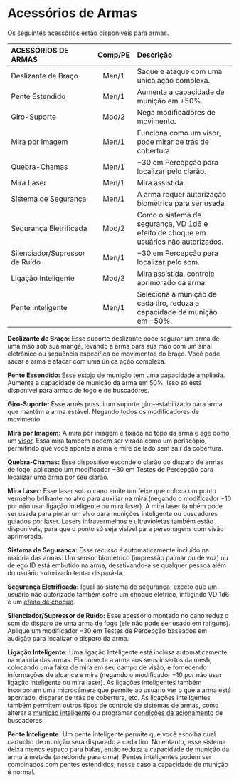 # Acessórios de Armas

Os seguintes acessórios estão disponíveis para armas.

| ACESSÓRIOS DE ARMAS                                          | Comp/<!-- CLEANED wbr -->PE | Descrição                                                                           |
|:------------------------------------------------------------ |:-------------------------------------:|:----------------------------------------------------------------------------------- |
| Deslizante de Braço                                          |                 Men/1                 | Saque e ataque com uma única ação complexa.                                         |
| Pente Estendido                                              |                 Men/1                 | Aumenta a capacidade de munição em +50%.                                            |
| Giro-Suporte                                                 |                 Mod/2                 | Nega modificadores de movimento.                                                    |
| Mira por Imagem                                              |                 Men/1                 | Funciona como um visor, pode mirar de trás de cobertura.                            |
| Quebra-Chamas                                                |                 Men/1                 | −30 em Percepção para localizar pelo clarão.                                        |
| Mira Laser                                                   |                 Men/1                 | Mira assistida.                                                                     |
| Sistema de Segurança                                         |                 Men/1                 | A arma requer autorização biométrica para ser usada.                                |
| Segurança Eletrificada                                       |                 Mod/2                 | Como o sistema de segurança, VD 1d6 e efeito de choque em usuários não autorizados. |
| Silenciador/<!-- CLEANED wbr -->Supressor de Ruído |                 Men/1                 | −30 em Percepção para localizar pelo som.                                           |
| Ligação Inteligente                                          |                 Mod/2                 | Mira assistida, controle aprimorado da arma.                                        |
| Pente Inteligente                                            |                 Men/1                 | Seleciona a munição de cada tiro, reduza a capacidade de munição em −50%.           |

**Deslizante de Braço:** Esse suporte deslizante pode segurar um arma de uma mão sob sua manga, levando a arma para sua mão com um sinal eletrônico ou sequência específica de movimentos do braço. Você pode sacar a arma e atacar com uma única ação complexa.

**Pente Essendido:** Esse estojo de munição tem uma capacidade ampliada. Aumente a capacidade de munição da arma em 50%. Isso só está disponível para armas de fogo e de buscadores.

**Giro-Suporte:** Esse arnês possui um suporte giro-estabilizado para arma que mantém a arma estável. Negando todos os modificadores de movimento.

**Mira por Imagem:** A mira por imagem é fixada no topo da arma e age como um [visor](../16/05-common-tech-and-ware.md#everyday-technology). Essa mira também podem ser virada como um periscópio, permitindo que você aponte a arma e mire de lado sem sair da cobertura.

**Quebra-Chamas:** Esse dispositivo esconde o clarão do disparo de armas de fogo, aplicando um modificador −30 em Testes de Percepção para localizar uma arma por seu clarão.

**Mira Laser:** Esse laser sob o cano emite um feixe que coloca um ponto vermelho brilhante no alvo para auxiliar na mira (negando o modificador −10 por não usar ligação inteligente ou mira laser). A mira laser também pode ser usada para pintar um alvo para munições inteligente ou buscadores guiados por laser. Lasers infravermelhos e ultravioletas também estão disponíveis, para que o ponto só seja visível para personagens com visão aprimorada.

**Sistema de Segurança:** Esse recurso é automaticamente incluído na maioria das armas. Um sensor biométrico (impressão palmar ou de voz) ou de ego ID está embutido na arma, desativando-a se qualquer pessoa além do usuário autorizado tentar dispará-la.

**Segurança Eletrificada:** Igual ao sistema de segurança, exceto que um usuário não autorizado também sofre um choque elétrico, infligindo VD 1d6 e um [efeito de choque](15-special-attacks.md#shock-attacks).

**Silenciador/Supressor de Ruído:** Esse acessório montado no cano reduz o som do disparo de uma arma de fogo (ele não pode ser usado em railguns). Aplique um modificador −30 em Testes de Percepção baseados em audição para localizar o disparo da arma.

**Ligação Inteligente:** Uma ligação Inteligente está inclusa automaticamente na maioria das armas. Ela conecta a arma aos seus insertos da mesh, colocando uma faixa de mira em seu campo de visão, e fornecendo informações de alcance e mira (negando o modificador −10 por não usar ligação inteligente ou mira laser). As ligações inteligentes também incorporam uma microcâmera que permite ao usuário ver o que a arma está apontado, disparar de trás de cobertura, etc. As ligações inteligentes também permitem outros tipos de controle de sistemas de armas, como alterar a [munição inteligente](09-kinetic-weapons.md#smart-ammo) ou programar [condições de acionamento](10-seeker-weapons-and-grenades.md#trigger-conditions) de buscadores.

**Pente Inteligente:** Um pente inteligente permite que você escolha qual cartucho de munição será disparado a cada tiro. No entanto, esse sistema deixa menos espaço para balas, então reduza a capacidade de munição da arma à metade (arredonde para cima). Pentes inteligentes podem ser combinados com pentes estendidos, nesse caso a capacidade de munição é normal.
